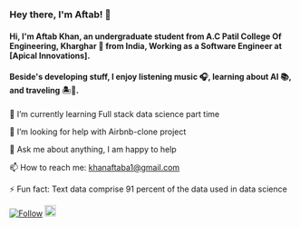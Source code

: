 ### Hey there, I'm Aftab! 👋

#### Hi, I'm Aftab Khan, an undergraduate student from A.C Patil College Of Engineering, Kharghar 🚀 from India, Working as a Software Engineer at [Apical Innovations].

#### Beside's developing stuff, I enjoy listening music 🎧, learning about AI 📚, and traveling 🏝️🗻.

🌱 I’m currently learning Full stack data science part time

🤔 I’m looking for help with Airbnb-clone project

💬 Ask me about anything, I am happy to help

📫 How to reach me: khanaftaba1@gmail.com

⚡ Fun fact: Text data comprise 91 percent of the data used in data science


[![Follow](https://img.shields.io/twitter/follow/khanaftaba1?style=social)](https://twitter.com/intent/follow?screen_name=khanaftaba1)  <a href="https://www.linkedin.com/in/aftab-khan-3584a3154/"><img src=https://content.linkedin.com/content/dam/me/business/en-us/amp/brand-site/v2/bg/LI-Bug.svg.original.svg height="20px"/><a/>

